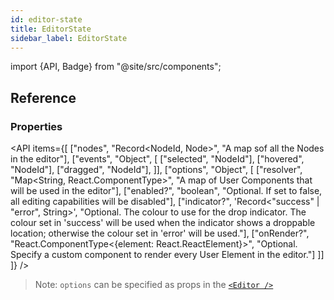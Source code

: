 ```yaml
---
id: editor-state
title: EditorState
sidebar_label: EditorState
---
```


import {API, Badge} from "@site/src/components";

<Badge type="type" />

## Reference
### Properties
<API items={[
  ["nodes", "Record<NodeId, Node>", "A map sof all the Nodes in the editor"],
  ["events", "Object", [
    ["selected", "NodeId"],
    ["hovered", "NodeId"],
    ["dragged", "NodeId"],
  ]],
  ["options", "Object", [
    ["resolver", "Map<String, React.ComponentType>", "A map of User Components that will be used in the editor"],
    ["enabled?", "boolean", "Optional. If set to false, all editing capabilities will be disabled"],
    ["indicator?", 'Record<"success" | "error", String>', "Optional. The colour to use for the drop indicator. The colour set in 'success' will be used when the indicator shows a droppable location; otherwise the colour set in 'error' will be used."],
    ["onRender?", "React.ComponentType<{element: React.ReactElement}>", "Optional. Specify a custom component to render every User Element in the editor."]
  ]]
]} />


> Note: `options` can be specified as props in the [`<Editor />`](Editor.md)